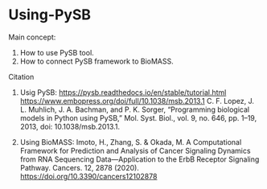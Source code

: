 # Using-PySB
Main concept:
1. How to use PySB tool. 
2. How to connect PySB framework to BioMASS.

Citation
1. Usig PySB:
 https://pysb.readthedocs.io/en/stable/tutorial.html
 https://www.embopress.org/doi/full/10.1038/msb.2013.1
 C. F. Lopez, J. L. Muhlich, J. A. Bachman, and P. K. Sorger, “Programming biological models in Python using PySB,” Mol. Syst. Biol., vol. 9, no. 646, pp. 1–19, 2013, doi: 10.1038/msb.2013.1.
 

2. Using BioMASS:
Imoto, H., Zhang, S. & Okada, M. A Computational Framework for Prediction and Analysis of Cancer Signaling Dynamics from RNA Sequencing Data—Application to the ErbB Receptor Signaling Pathway. Cancers. 12, 2878 (2020). https://doi.org/10.3390/cancers12102878

